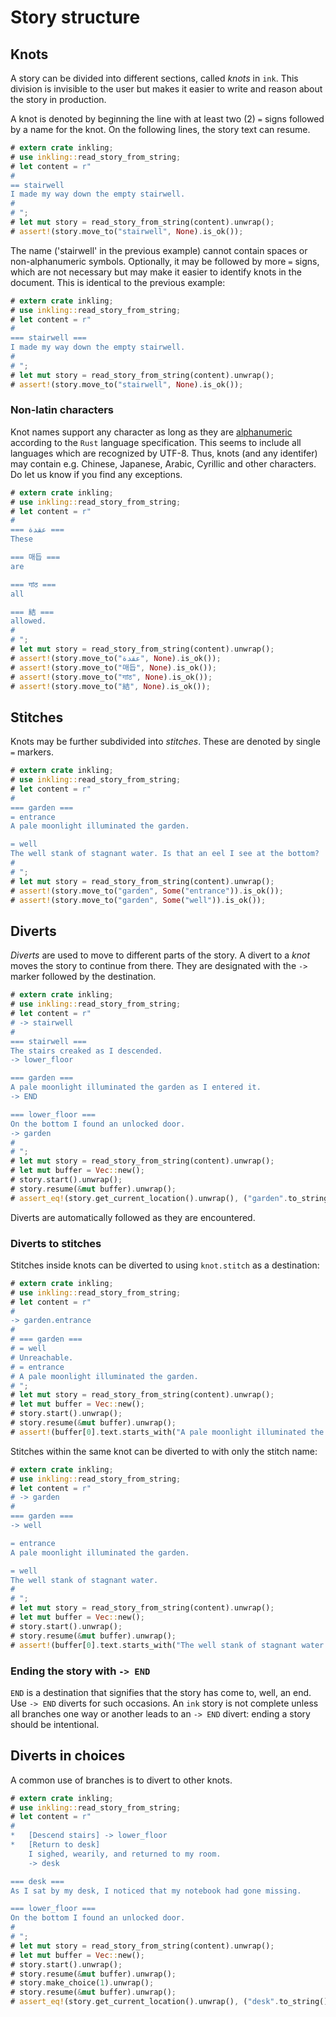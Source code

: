 # Story structure

## Knots

A story can be divided into different sections, called *knots* in `ink`. This division
is invisible to the user but makes it easier to write and reason about the story
in production.

A knot is denoted by beginning the line with at least two (2) `=` signs followed by
a name for the knot. On the following lines, the story text can resume.

```rust
# extern crate inkling;
# use inkling::read_story_from_string;
# let content = r"
#
== stairwell
I made my way down the empty stairwell.
#
# ";
# let mut story = read_story_from_string(content).unwrap();
# assert!(story.move_to("stairwell", None).is_ok());
```

The name ('stairwell' in the previous example) cannot contain spaces or non-alphanumeric
symbols. Optionally, it may be followed by more `=` signs, which are not necessary but may
make it easier to identify knots in the document. This is identical to the previous
example:

```rust
# extern crate inkling;
# use inkling::read_story_from_string;
# let content = r"
#
=== stairwell ===
I made my way down the empty stairwell.
#
# ";
# let mut story = read_story_from_string(content).unwrap();
# assert!(story.move_to("stairwell", None).is_ok());
```

### Non-latin characters
Knot names support any character as long as they are
[alphanumeric](https://doc.rust-lang.org/std/primitive.char.html#method.is_alphanumeric)
according to the `Rust` language specification. This seems to include all languages
which are recognized by UTF-8. Thus, knots (and any identifer) may contain e.g.
Chinese, Japanese, Arabic, Cyrillic and other characters. Do let us know if you
find any exceptions.

```rust
# extern crate inkling;
# use inkling::read_story_from_string;
# let content = r"
#
=== عقدة ===
These

=== 매듭 ===
are

=== गांठ ===
all

=== 結 ===
allowed.
#
# ";
# let mut story = read_story_from_string(content).unwrap();
# assert!(story.move_to("عقدة", None).is_ok());
# assert!(story.move_to("매듭", None).is_ok());
# assert!(story.move_to("गांठ", None).is_ok());
# assert!(story.move_to("結", None).is_ok());
```

## Stitches
Knots may be further subdivided into *stitches*. These are denoted by single `=` markers.

```rust
# extern crate inkling;
# use inkling::read_story_from_string;
# let content = r"
#
=== garden ===
= entrance
A pale moonlight illuminated the garden.

= well
The well stank of stagnant water. Is that an eel I see at the bottom?
#
# ";
# let mut story = read_story_from_string(content).unwrap();
# assert!(story.move_to("garden", Some("entrance")).is_ok());
# assert!(story.move_to("garden", Some("well")).is_ok());
```

## Diverts
*Diverts* are used to move to different parts of the story. A divert to a *knot* moves
the story to continue from there. They are designated with the `->` marker followed
by the destination.

```rust
# extern crate inkling;
# use inkling::read_story_from_string;
# let content = r"
# -> stairwell
#
=== stairwell ===
The stairs creaked as I descended.
-> lower_floor

=== garden ===
A pale moonlight illuminated the garden as I entered it.
-> END

=== lower_floor ===
On the bottom I found an unlocked door.
-> garden
#
# ";
# let mut story = read_story_from_string(content).unwrap();
# let mut buffer = Vec::new();
# story.start().unwrap();
# story.resume(&mut buffer).unwrap();
# assert_eq!(story.get_current_location().unwrap(), ("garden".to_string(), None));
```

Diverts are automatically followed as they are encountered.

### Diverts to stitches

Stitches inside knots can be diverted to using `knot.stitch` as a destination:

```rust
# extern crate inkling;
# use inkling::read_story_from_string;
# let content = r"
#
-> garden.entrance
#
# === garden ===
# = well
# Unreachable.
# = entrance
# A pale moonlight illuminated the garden.
# ";
# let mut story = read_story_from_string(content).unwrap();
# let mut buffer = Vec::new();
# story.start().unwrap();
# story.resume(&mut buffer).unwrap();
# assert!(buffer[0].text.starts_with("A pale moonlight illuminated the garden."));
```

Stitches within the same knot can be diverted to with only the stitch name:

```rust
# extern crate inkling;
# use inkling::read_story_from_string;
# let content = r"
# -> garden
#
=== garden ===
-> well

= entrance
A pale moonlight illuminated the garden.

= well
The well stank of stagnant water.
#
# ";
# let mut story = read_story_from_string(content).unwrap();
# let mut buffer = Vec::new();
# story.start().unwrap();
# story.resume(&mut buffer).unwrap();
# assert!(buffer[0].text.starts_with("The well stank of stagnant water."));
```

### Ending the story with `-> END`
`END` is a destination that signifies that the story has come to, well, an end. Use
`-> END` diverts for such occasions. An `ink` story is not complete unless all
branches one way or another leads to an `-> END` divert: ending a story should
be intentional.

## Diverts in choices

A common use of branches is to divert to other knots.

```rust
# extern crate inkling;
# use inkling::read_story_from_string;
# let content = r"
#
*   [Descend stairs] -> lower_floor
*   [Return to desk]
    I sighed, wearily, and returned to my room.
    -> desk

=== desk ===
As I sat by my desk, I noticed that my notebook had gone missing.

=== lower_floor ===
On the bottom I found an unlocked door.
#
# ";
# let mut story = read_story_from_string(content).unwrap();
# let mut buffer = Vec::new();
# story.start().unwrap();
# story.resume(&mut buffer).unwrap();
# story.make_choice(1).unwrap();
# story.resume(&mut buffer).unwrap();
# assert_eq!(story.get_current_location().unwrap(), ("desk".to_string(), None));
```
